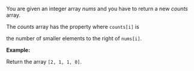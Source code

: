 

You are given an integer array *nums* and you have to return a new *counts* array.
The *counts* array has the property where `counts[i]` is 
the number of smaller elements to the right of `nums[i]`.


**Example:**


Return the array `[2, 1, 1, 0]`.

